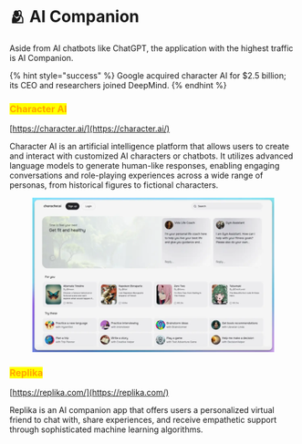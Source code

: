 # 🫂 AI Companion

Aside from AI chatbots like ChatGPT, the application with the highest traffic is AI Companion.

{% hint style="success" %}
Google acquired character AI for $2.5 billion; its CEO and researchers joined DeepMind.
{% endhint %}

### <mark style="color:orange;">Character AI</mark>

[https://character.ai/](https://character.ai/)

Character AI is an artificial intelligence platform that allows users to create and interact with customized AI characters or chatbots. It utilizes advanced language models to generate human-like responses, enabling engaging conversations and role-playing experiences across a wide range of personas, from historical figures to fictional characters.

<figure><img src="../.gitbook/assets/cai tiny.webp" alt=""><figcaption></figcaption></figure>



### <mark style="color:orange;">**Replika**</mark>

[https://replika.com/](https://replika.com/)

Replika is an AI companion app that offers users a personalized virtual friend to chat with, share experiences, and receive empathetic support through sophisticated machine learning algorithms.



